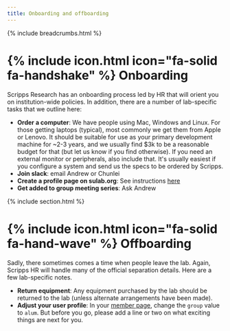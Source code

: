 ```yaml
---
title: Onboarding and offboarding
---
```


{% include breadcrumbs.html %}

# {% include icon.html icon="fa-solid fa-handshake" %} Onboarding

Scripps Research has an onboarding process led by HR that will orient you on institution-wide policies.  In addition, there are a number of lab-specific tasks that we outline here:

* **Order a computer**: We have people using Mac, Windows and Linux. For those getting laptops (typical), most commonly we get them from Apple or Lenovo. It should be suitable for use as your primary development machine for ~2-3 years, and we usually find $3k to be a reasonable budget for that (but let us know if you find otherwise).  If you need an external monitor or peripherals, also include that. It's usually easiest if you configure a system and send us the specs to be ordered by Scripps.
* **Join slack**: email Andrew or Chunlei
* **Create a profile page on sulab.org**: See instructions [here](https://github.com/SuLab/sulab.org/blob/main/README.md#lab-members-actions)
* **Get added to group meeting series**: Ask Andrew


<!-- See also https://www.dropbox.com/scl/fi/gki32uyvb0f5zx2akhibb/Onboarding-Checklist.docx?rlkey=p9u4517zjkd2zdrhs23exe6oq&dl=0 and https://github.com/biothings/biothings-internal/wiki/New-to-the-BioThings-team --> 

{% include section.html %}

# {% include icon.html icon="fa-solid fa-hand-wave" %} Offboarding

Sadly, there sometimes comes a time when people leave the lab.  Again, Scripps HR will handle many of the official separation details. Here are a few lab-specific notes.

* **Return equipment**: Any equipment purchased by the lab should be returned to the lab (unless alternate arrangements have been made).
* **Adjust your user profile**: In your [member page](https://github.com/SuLab/sulab.org/tree/main/_members), change the `group` value to `alum`. But before you go, please add a line or two on what exciting things are next for you.